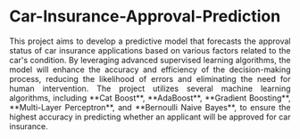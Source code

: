 # Car-Insurance-Approval-Prediction

<p align="justify">
This project aims to develop a predictive model that forecasts the approval status of car insurance applications based on various factors related to the car's condition. By leveraging advanced supervised learning algorithms, the model will enhance the accuracy and efficiency of the decision-making process, reducing the likelihood of errors and eliminating the need for human intervention. The project utilizes several machine learning algorithms, including **Cat Boost**, **AdaBoost**, **Gradient Boosting**, **Multi-Layer Perceptron**, and **Bernoulli Naive Bayes**, to ensure the highest accuracy in predicting whether an applicant will be approved for car insurance.
</p>
